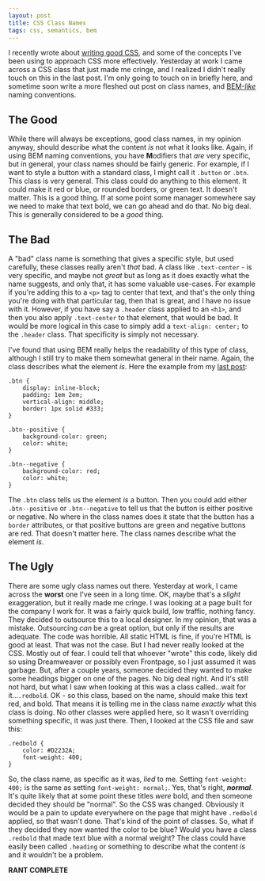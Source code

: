 ```yaml
---
layout: post
title: CSS Class Names
tags: css, semantics, bem
---
```


I recently wrote about [writing good CSS](/blog/2014/11/07/writing-good-css), and some of the concepts I've been using to approach CSS more effectively. Yesterday at work I came across a CSS class that just made me cringe, and I realized I didn't really touch on this in the last post. I'm only going to touch on in briefly here, and sometime soon write a more fleshed out post on class names, and [BEM-*like*](/blog/2014/11/07/writing-good-css#bem) naming conventions.

## The Good
While there will always be exceptions, good class names, in my opinion anyway, should describe what the content *is* not what it looks like. Again, if using BEM naming conventions, you have **M**odifiers that *are* very specific, but in general, your class names should be fairly generic. For example, if I want to style a button with a standard class, I might call it `.button` or `.btn`. This class is very general. This class could do anything to this element. It could make it red or blue, or rounded borders, or green text. It doesn't matter. This is a good thing. If at some point some manager somewhere say we need to make that text bold, we can go ahead and do that. No big deal. This is generally considered to be a *good* thing.

## The Bad
A "bad" class name is something that gives a specific style, but used carefully, these classes really aren't *that* bad. A class like `.text-center` - is very specific, and maybe not *great* but as long as it does exactly what the name suggests, and only that, it has some valuable use-cases. For example if you're adding this to a `<p>` tag to center that text, and that's the only thing you're doing with that particular tag, then that is great, and I have no issue with it. However, if you have say a `.header` class applied to an `<h1>`, and then you also apply `.text-center` to that element, that would be bad. It would be more logical in this case to simply add a `text-align: center;` to the `.header` class. That specificity is simply not necessary.

I've found that using BEM really helps the readability of this type of class, although I still try to make them somewhat general in their name. Again, the class describes what the element *is*. Here the example from my [last post](/blog/2014/11/07/writing-good-css):


	.btn {
	    display: inline-block;
	    padding: 1em 2em;
	    vertical-align: middle;
	    border: 1px solid #333;
	}

	.btn--positive {
	    background-color: green;
	    color: white;
	}

	.btn--negative {
	    background-color: red;
	    color: white;
	}

The `.btn` class tells us the element *is* a button. Then you could add either `.btn--positive` or `.btn--negative` to tell us that the button is either positive or negative. No where in the class names does it state that the button has a `border` attributes, or that positive buttons are green and negative buttons are red. That doesn't matter here. The class names describe what the element *is*.


## The Ugly
There are some ugly class names out there. Yesterday at work, I came across the **worst** one I've seen in a long time. OK, maybe that's a *slight* exaggeration, but it really made me cringe. I was looking at a page built for the company I work for. It was a fairly quick build, low traffic, nothing fancy. They decided to outsource this to a local designer. In my opinion, that was a mistake. Outsourcing *can* be a great option, but only if the results are adequate. The code was horrible. All static HTML is fine, if you're HTML is good at least. That was not the case. But I had never really looked at the CSS. Mostly out of fear. I could tell that whoever "wrote" this code, likely did so using Dreamweaver or possibly even Frontpage, so I just assumed it was garbage. But, after a couple years, someone decided they wanted to make some headings bigger on one of the pages. No big deal right. And it's still not hard, but what I saw when looking at this was a class called...wait for it...`.redbold`. OK - so this class, based on the name, should make this text red, and bold. That means it is telling me in the class name *exactly* what this class is doing. No other classes were applied here, so it wasn't overriding something specific, it was just there. Then, I looked at the CSS file and saw this:

	.redbold {
		color: #D2232A;
		font-weight: 400;
	}

So, the class name, as specific as it was, *lied* to me. Setting `font-weight: 400;` is the same as setting `font-weight: normal;`. Yes, that's right, ***normal***. It's quite likely that at some point these titles *were* bold, and then someone decided they should be "normal". So the CSS was changed. Obviously it would be a pain to update everywhere on the page that might have `.redbold` applied, so that wasn't done. That's kind of the point of classes. So, what if they decided they now wanted the color to be blue? Would you have a class `.redbold` that made text blue with a normal weight? The class could have easily been called `.heading` or something to describe what the content *is* and it wouldn't be a problem.

**RANT COMPLETE**